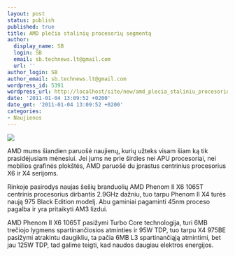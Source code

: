 ```yaml
---
layout: post
status: publish
published: true
title: AMD plečia stalinių procesorių segmentą
author:
  display_name: SB
  login: SB
  email: sb.technews.lt@gmail.com
  url: ''
author_login: SB
author_email: sb.technews.lt@gmail.com
wordpress_id: 5391
wordpress_url: http://localhost/site/new/amd_plecia_staliniu_procesoriu_segmenta/
date: '2011-01-04 13:09:52 +0200'
date_gmt: '2011-01-04 13:09:52 +0200'
categories:
- Naujienos
---
```

<div class="imgright"><img src="http://www.ipix.lt/images/21179007.jpg"  /></div>
<p>AMD mums šiandien paruošė naujienų, kurių užteks visam šiam ką tik prasidėjusiam mėnesiui. Jei jums ne prie širdies nei APU procesoriai, nei mobilios grafinės plokštės, AMD paruošė du įprastus centrinius procesorius X6 ir X4 serijoms.</p>
<p>Rinkoje pasirodys naujas šešių branduolių AMD Phenom II X6 1065T centrinis procesorius dirbantis 2.9GHz dažniu, tuo tarpu Phenom II X4 turės naują 975 Black Edition modelį. Abu gaminiai pagaminti 45nm proceso pagalba ir yra pritaikyti AM3 lizdui.</p>
<p>AMD Phenom II X6 1065T pasižymi Turbo Core technologija, turi 6MB trečiojo lygmens spartinančiosios atminties ir 95W TDP, tuo tarpu X4 975BE pasižymi atrakintu daugikliu, ta pačia 6MB L3 spartinančiąją atmintimi, bet jau 125W TDP, tad galime teigti, kad naudos daugiau elektros energijos.<br /></p>
